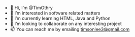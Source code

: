 - 👋 Hi, I’m @TimOthry
- 👀 I’m interested in software related matters
- 🌱 I’m currently learning HTML, Java and Python
- 💞️ I’m looking to collaborate on any interesting project
- 📫 You can reach me by emailing timsonlee3@gmail.com
